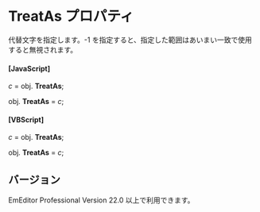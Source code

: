 # TreatAs プロパティ

代替文字を指定します。-1 を指定すると、指定した範囲はあいまい一致で使用すると無視されます。

#### \[JavaScript\]

_c_ = obj. **TreatAs**;

obj. **TreatAs** = _c_;

#### \[VBScript\]

_c_ = obj. **TreatAs**;

obj. **TreatAs** = _c_;

## バージョン

EmEditor Professional Version 22.0 以上で利用できます。
